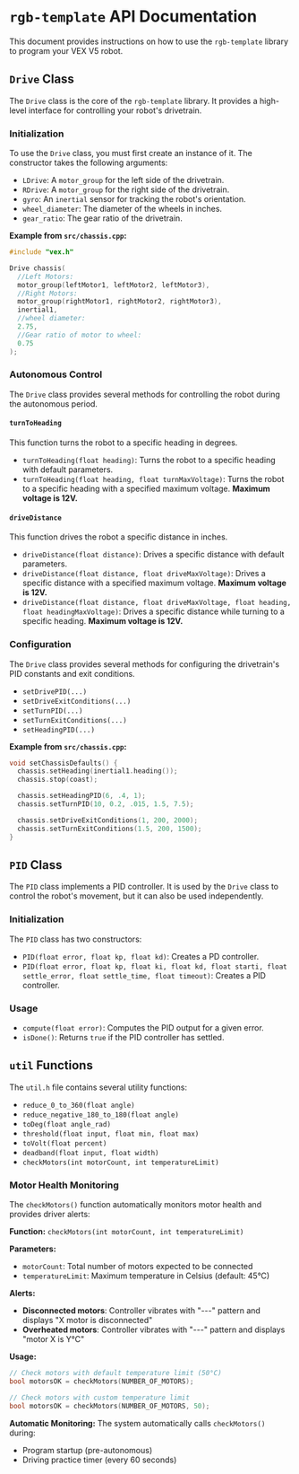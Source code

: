 # `rgb-template` API Documentation

This document provides instructions on how to use the `rgb-template` library to program your VEX V5 robot.

## `Drive` Class

The `Drive` class is the core of the `rgb-template` library. It provides a high-level interface for controlling your robot's drivetrain.

### Initialization

To use the `Drive` class, you must first create an instance of it. The constructor takes the following arguments:

*   `LDrive`: A `motor_group` for the left side of the drivetrain.
*   `RDrive`: A `motor_group` for the right side of the drivetrain.
*   `gyro`: An `inertial` sensor for tracking the robot's orientation.
*   `wheel_diameter`: The diameter of the wheels in inches.
*   `gear_ratio`: The gear ratio of the drivetrain.

**Example from `src/chassis.cpp`:**

```cpp
#include "vex.h"

Drive chassis(
  //Left Motors:
  motor_group(leftMotor1, leftMotor2, leftMotor3),
  //Right Motors:
  motor_group(rightMotor1, rightMotor2, rightMotor3),
  inertial1,
  //wheel diameter:
  2.75,
  //Gear ratio of motor to wheel:
  0.75
);
```

### Autonomous Control

The `Drive` class provides several methods for controlling the robot during the autonomous period.

#### `turnToHeading`

This function turns the robot to a specific heading in degrees.

*   `turnToHeading(float heading)`: Turns the robot to a specific heading with default parameters.
*   `turnToHeading(float heading, float turnMaxVoltage)`: Turns the robot to a specific heading with a specified maximum voltage. **Maximum voltage is 12V.**

#### `driveDistance`

This function drives the robot a specific distance in inches.

*   `driveDistance(float distance)`: Drives a specific distance with default parameters.
*   `driveDistance(float distance, float driveMaxVoltage)`: Drives a specific distance with a specified maximum voltage. **Maximum voltage is 12V.**
*   `driveDistance(float distance, float driveMaxVoltage, float heading, float headingMaxVoltage)`: Drives a specific distance while turning to a specific heading. **Maximum voltage is 12V.**


### Configuration

The `Drive` class provides several methods for configuring the drivetrain's PID constants and exit conditions.

*   `setDrivePID(...)`
*   `setDriveExitConditions(...)`
*   `setTurnPID(...)`
*   `setTurnExitConditions(...)`
*   `setHeadingPID(...)`

**Example from `src/chassis.cpp`:**

```cpp
void setChassisDefaults() {
  chassis.setHeading(inertial1.heading());
  chassis.stop(coast);

  chassis.setHeadingPID(6, .4, 1);
  chassis.setTurnPID(10, 0.2, .015, 1.5, 7.5);

  chassis.setDriveExitConditions(1, 200, 2000);
  chassis.setTurnExitConditions(1.5, 200, 1500);
}
```

## `PID` Class

The `PID` class implements a PID controller. It is used by the `Drive` class to control the robot's movement, but it can also be used independently.

### Initialization

The `PID` class has two constructors:

*   `PID(float error, float kp, float kd)`: Creates a PD controller.
*   `PID(float error, float kp, float ki, float kd, float starti, float settle_error, float settle_time, float timeout)`: Creates a PID controller.

### Usage

*   `compute(float error)`: Computes the PID output for a given error.
*   `isDone()`: Returns `true` if the PID controller has settled.

## `util` Functions

The `util.h` file contains several utility functions:

*   `reduce_0_to_360(float angle)`
*   `reduce_negative_180_to_180(float angle)`
*   `toDeg(float angle_rad)`
*   `threshold(float input, float min, float max)`
*   `toVolt(float percent)`
*   `deadband(float input, float width)`
*   `checkMotors(int motorCount, int temperatureLimit)`

### Motor Health Monitoring

The `checkMotors()` function automatically monitors motor health and provides driver alerts:

**Function:** `checkMotors(int motorCount, int temperatureLimit)`

**Parameters:**
- `motorCount`: Total number of motors expected to be connected
- `temperatureLimit`: Maximum temperature in Celsius (default: 45°C)

**Alerts:**
- **Disconnected motors**: Controller vibrates with "---" pattern and displays "X motor is disconnected"
- **Overheated motors**: Controller vibrates with "---" pattern and displays "motor X is Y°C"

**Usage:**
```cpp
// Check motors with default temperature limit (50°C)
bool motorsOK = checkMotors(NUMBER_OF_MOTORS);

// Check motors with custom temperature limit
bool motorsOK = checkMotors(NUMBER_OF_MOTORS, 50);
```

**Automatic Monitoring:**
The system automatically calls `checkMotors()` during:
- Program startup (pre-autonomous)
- Driving practice timer (every 60 seconds)